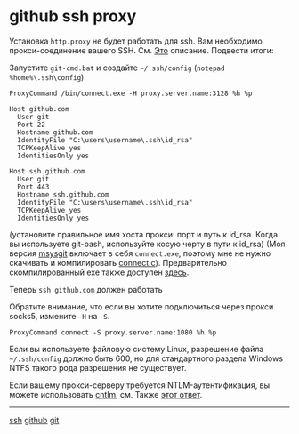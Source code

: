# github ssh proxy

Установка `http.proxy` не будет работать для ssh. Вам необходимо прокси-соединение вашего SSH. См. [Это](http://returnbooleantrue.blogspot.com/2009/06/using-github-through-draconian-proxies.html) описание. Подвести итоги:

Запустите `git-cmd.bat` и создайте `~/.ssh/config` (`notepad %home%\.ssh\config`).

```
ProxyCommand /bin/connect.exe -H proxy.server.name:3128 %h %p

Host github.com
  User git
  Port 22
  Hostname github.com
  IdentityFile "C:\users\username\.ssh\id_rsa"
  TCPKeepAlive yes
  IdentitiesOnly yes

Host ssh.github.com
  User git
  Port 443
  Hostname ssh.github.com
  IdentityFile "C:\users\username\.ssh\id_rsa"
  TCPKeepAlive yes
  IdentitiesOnly yes

```

(установите правильное имя хоста прокси: порт и путь к id\_rsa. Когда вы используете git-bash, используйте косую черту в пути к id\_rsa)
(Моя версия [msysgit](https://github.com/msysgit/msysgit/releases) включает в себя `connect.exe`, поэтому мне не нужно скачивать и компилировать [connect.c](https://web.archive.org/web/20130731110457/http://www.meadowy.org/~gotoh/ssh/connect.c)). Предварительно скомпилированный exe также доступен [здесь](https://web.archive.org/web/20130516045959/http://www.meadowy.org/~gotoh/ssh/connect.exe).

Теперь `ssh github.com` должен работать

Обратите внимание, что если вы хотите подключиться через прокси socks5, измените `-H` на `-S`.

```
ProxyCommand connect -S proxy.server.name:1080 %h %p

```

Если вы используете файловую систему Linux, разрешение файла `~/.ssh/config` должно быть 600, но для стандартного раздела Windows NTFS такого рода разрешения не существует.

Если вашему прокси-серверу требуется NTLM-аутентификация, вы можете использовать [cntlm](http://cntlm.sourceforge.net/), см. Также [этот ответ](https://stackoverflow.com/a/15343300/33499).


**********
[ssh](/tags/ssh.md)
[github](/tags/github.md)
[git](/tags/git.md)
